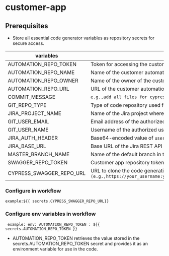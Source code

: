 # customer-app

## Prerequisites
* Store all essential code generator variables as repository secrets for secure access.


| variables | Description |
| --- | --- |
| AUTOMATION_REPO_TOKEN | Token for accessing the customer automation repository where generated code will be stored.|
| AUTOMATION_REPO_NAME | Name of the customer automation repository.|
|AUTOMATION_REPO_OWNER| Name of the owner of the customer automation repository.|
|AUTOMATION_REPO_URL| URL of the customer automation repository.|
|COMMIT_MESSAGE|`e.g.,add all files for cypress which are generated by codGen`|
|GIT_REPO_TYPE| Type of code repository used for customer automation `(e.g., GitHub, GitLab)`.
|JIRA_PROJECT_NAME| Name of the Jira project where stories are maintained. |
|GIT_USER_EMAIL|Email address of the authorized user for the customer automation repository.|
|GIT_USER_NAME| Username of the authorized user for the customer automation repository.|
|JIRA_AUTH_HEADER| Base64-encoded value of `username: token` for authorization.
|JIRA_BASE_URL| Base URL of the Jira REST API `(e.g.,https://username.atlassian.net/rest/api/2/issue)`.
|MASTER_BRANCH_NAME| Name of the default branch in the repository. |
|SWAGGER_REPO_TOKEN|Customer app repository token|
|CYPRESS_SWAGGER_REPO_URL| URL to clone the code generation source code of cypress-swagger `(e.g.,https://your_username:your_gitlab_token@gitlab.com/your_username/your_project.git)`|

### Configure in workflow
`example:${{ secrets.CYPRESS_SWAGGER_REPO_URL}}`

### Configure env variables in workflow
`
example:
env:
      AUTOMATION_REPO_TOKEN : ${{ secrets.AUTOMATION_REPO_TOKEN }}`

* AUTOMATION_REPO_TOKEN retrieves the value stored in the 
 secrets.AUTOMATION_REPO_TOKEN secret and provides it as an environment variable for use in the code.
      

